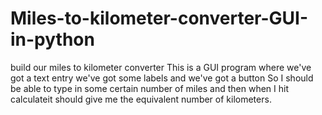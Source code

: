 # Miles-to-kilometer-converter-GUI-in-python
build our miles to kilometer converter This is a GUI  program where we've got a text entry we've got some labels and we've got a button So I should be able to type in some certain number of miles  and then when I hit calculateit should give me the equivalent number of kilometers.

